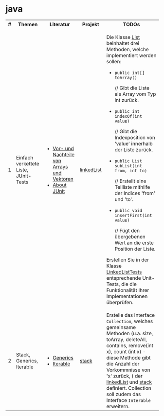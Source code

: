 # java
<table>
   <tr>
        <th>#</th>
        <th>Themen</th>
        <th>Literatur</th>
        <th>Projekt</th>
        <th>TODOs</th>
    </tr>
    <tr>
        <td>1</td>
        <td>Einfach verkettete Liste, JUnit-Tests</td>
        <td>
          <ul>
            <li><a href="http://www.spinfo.phil-fak.uni-koeln.de/29962.html" target="_blank">Vor- und Nachteile von Arrays und Vektoren</a></li>
            <li><a href="http://junit.org/junit4/" target="_blank">About JUnit</a></li>
          <ul>
        </td>
        <td><a href="https://github.com/matana/java/tree/master/linkedList">linkedList</a></td>
        <td>
          <p>Die Klasse <a href="https://github.com/matana/java/blob/master/linkedList/src/linkedList/simple/List.java">List</a> beinhaltet drei Methoden, welche implementiert werden sollen:</p>
          <ul>
            <li><p><code>public int[] toArray()</code></p>
               <p> // Gibt die Liste als Array vom Typ int zurück.</p>
            </li>
            <li><p><code>public int indexOf(int value)</code></p>
                <p> // Gibt die Indexposition von 'value' innerhalb der Liste zurück.</p>
            </li>
            <li><p><code>public List subList(int from, int to)</code></p>
                <p> // Erstellt eine Teilliste mithilfe der Indices 'from' und 'to'.</p>
            </li>
            <li><p><code>public void insertFirst(int value)</code></p>
                <p> // Fügt den übergebenen Wert an die erste Position der Liste.</p>
            </li>
          </ul>
          <p>Erstellen Sie in der Klasse <a href="https://github.com/matana/java/blob/master/linkedList/src/linkedList/LinkedListTests.java">LinkedListTests</a> entsprechende Unit-Tests, die die Funktionalität Ihrer Implementationen überprüfen.</p>
        </td>
    </tr>
    <tr>
        <td>2</td>
        <td>Stack, Generics, Iterable</td>
        <td>
            <ul>
               <li>
                  <a href="http://www.torsten-horn.de/techdocs/java-generics.htm">Generics</a>
               </li>
               <li>
                  <a href="http://openbook.rheinwerk-verlag.de/javainsel9/javainsel_09_005.htm#mjaedac022d8feb8adeb6b664e81d2e969">Iterable</a>
                  </li>
            </ul>
        </td>
        <td><a href="https://github.com/matana/java/tree/master/stack">stack</a></td>
        <td>
          Erstelle das Interface <code>Collection</code>, welches gemeinsame Methoden (u.a. size, toArray,  deleteAll, contains, remove(int x), count (int x) - diese Methode gibt die Anzahl der Vorkommnisse von 'x' zurück,  ) der <a href="https://github.com/matana/java/tree/master/linkedList">linkedList</a> und <a href="https://github.com/matana/java/tree/master/stack">stack</a> definiert. Collection soll zudem das Interface <code>Interable</code> erweitern.
        </td>
    </tr>
</table>
